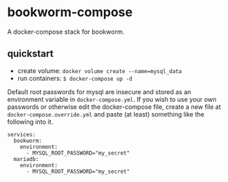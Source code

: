 # bookworm-compose
A docker-compose stack for bookworm.

## quickstart

- create volume: `docker volume create --name=mysql_data`
- run containers: `$ docker-compose up -d`

Default root passwords for mysql are insecure and stored as
an environment variable in `docker-compose.yml`. If you wish
to use your own passwords or otherwise edit the docker-compose file,
create a new file at `docker-compose.override.yml` and paste (at least)
something like the following into it.


```
services:
  bookworm:
    environment:
      - MYSQL_ROOT_PASSWORD="my_secret"
  mariadb:
    environment:
      - MYSQL_ROOT_PASSWORD="my_secret"
```
